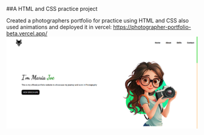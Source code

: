 ##A HTML and CSS practice project

Created a photographers portfolio for practice using HTML and CSS also used animations and deployed it in vercel: https://photographer-portfolio-beta.vercel.app/
![Home page](images/home.png)
